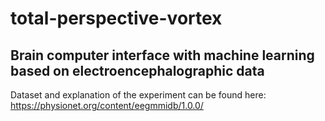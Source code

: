 # total-perspective-vortex
## Brain computer interface with machine learning based on electroencephalographic data

Dataset and explanation of the experiment can be found here: https://physionet.org/content/eegmmidb/1.0.0/
